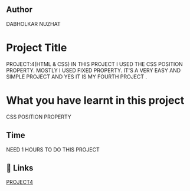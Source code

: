  ## Author 
 DABHOLKAR NUZHAT 
 
# Project Title
PROJECT:4(HTML & CSS)
IN THIS PROJECT I USED THE CSS POSITION PROPERTY.
MOSTLY I USED FIXED PROPERTY. IT'S A VERY EASY AND SIMPLE PROJECT AND YES IT IS MY FOURTH PROJECT .



 # What you have learnt in this project
CSS POSITION PROPERTY 

## Time
 NEED 1 HOURS TO DO THIS PROJECT

## 🔗 Links
[PROJECT4 ](https://project4a.netlify.app/)
